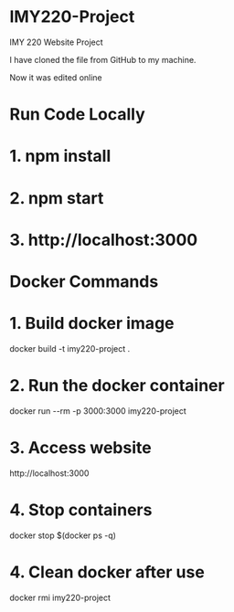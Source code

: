 # IMY220-Project #
IMY 220 Website Project

I have cloned the file from GitHub to my machine.

Now it was edited online

# Run Code Locally #
# 1. npm install
# 2. npm start
# 3. http://localhost:3000

# Docker Commands #
# 1. Build docker image
docker build -t imy220-project .

# 2. Run the docker container
docker run --rm -p 3000:3000 imy220-project

# 3. Access website
http://localhost:3000

# 4. Stop containers
docker stop $(docker ps -q)

# 4. Clean docker after use
docker rmi imy220-project
